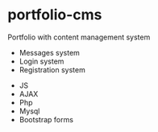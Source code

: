 # portfolio-cms
Portfolio with content management system

+ Messages system
+ Login system
+ Registration system
  


- JS
- AJAX
- Php
- Mysql
- Bootstrap forms

